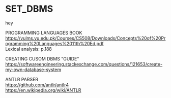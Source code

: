 # SET_DBMS
hey

PROGRAMMING LANGUAGES BOOK  
https://vulms.vu.edu.pk/Courses/CS508/Downloads/Concepts%20of%20Programming%20Languages%2011th%20Ed.pdf  
  Lexical analysis: p.188
  
CREATING CUSOM DBMS "GUIDE"  
https://softwareengineering.stackexchange.com/questions/121653/create-my-own-database-system


ANTLR PARSER  
https://github.com/antlr/antlr4  
https://en.wikipedia.org/wiki/ANTLR
